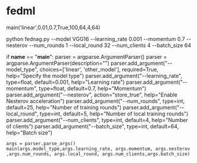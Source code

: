 # fedml

main('linear',0.01,0.7,True,100,64,4,64)

python fednag.py  --model VGG16 --learning_rate 0.001 --momentum 0.7 --nesterov --num_rounds 1 --local_round 32 --num_clients 4 --batch_size 64

if __name__ == "__main__":
    parser = argparse.ArgumentParser()
    parser = argparse.ArgumentParser(description="")
    parser.add_argument("--model_type", choices=['linear', 'other_model'], required=True, help="Specify the model type")
    parser.add_argument("--learning_rate", type=float, default=0.001, help="Learning rate")
    parser.add_argument("--momentum", type=float, default=0.7, help="Momentum")
    parser.add_argument("--nesterov", action="store_true", help="Enable Nesterov acceleration")
    parser.add_argument("--num_rounds", type=int, default=25, help="Number of training rounds")
    parser.add_argument("--local_round", type=int, default=5, help="Number of local training rounds")
    parser.add_argument("--num_clients", type=int, default=4, help="Number of clients")
    parser.add_argument("--batch_size", type=int, default=64, help="Batch size")

    args = parser.parse_args()
    main(args.model_type,args.learning_rate, args.momentum, args.nesterov ,args.num_rounds, args.local_round, args.num_clients,args.batch_size)



